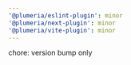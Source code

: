 ```yaml
---
'@plumeria/eslint-plugin': minor
'@plumeria/next-plugin': minor
'@plumeria/vite-plugin': minor
---
```


chore: version bump only
